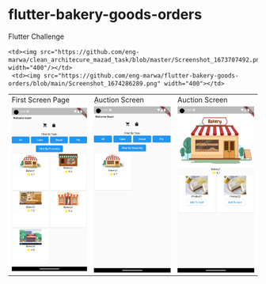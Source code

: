 # flutter-bakery-goods-orders
Flutter Challenge

<table>
  <tr>
    <td>First Screen Page</td>
     <td>ِAuction Screen</td>
     <td>Auction Screen</td>
  </tr>
  <tr>
    <td><img src="https://github.com/eng-marwa/flutter-bakery-goods-orders/blob/main/Screenshot_1674280999.png" width="400"></td>
   <td><img src="https://github.com/eng-marwa/flutter-bakery-goods-orders/blob/main/Screenshot_1674286300.png" width="400"></td>
     <td><img src="  https://github.com/eng-marwa/flutter-bakery-goods-orders/blob/main/Screenshot_1674286332.png" width="400"></td>
  </tr>
  <tr>
  
   
    <td><img src="https://github.com/eng-marwa/clean_architecure_mazad_task/blob/master/Screenshot_1673707492.png" width="400"/></td>
     <td><img src="https://github.com/eng-marwa/flutter-bakery-goods-orders/blob/main/Screenshot_1674286289.png" width="400"></td>

  </tr>
 </table>

